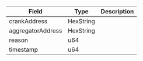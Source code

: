 | Field             | Type      | Description |
| ----------------- | --------- | ----------- |
| crankAddress      | HexString |             |
| aggregatorAddress | HexString |             |
| reason            | u64       |             |
| timestamp         | u64       |             |

